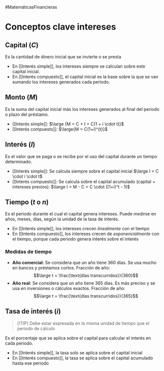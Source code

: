 #MatemáticasFinancieras
# Conceptos clave intereses

## Capital ($C$)

Es la cantidad de dinero inicial que se invierte o se presta
- En [[Interés simple]], los intereses siempre se calculan sobre este capital inicial.
- En [[Interés compuesto]], el capital inicial es la base sobre la que se van sumando los intereses generados cada periodo.

## Monto ($M$)

Es la suma del capital inicial más los intereses generados al final del periodo o plazo del préstamo.
- [[Interés simple]]: $\large {M = C + I = C(1 + i \cdot t)}$
- [[Interés compuesto]]: $\large{M = C(1+i)^{t}}$

## Interés ($I$)

Es el valor que se paga o se recibe por el uso del capital durante un tiempo determinado.
- [[Interés simple]]: Se calcula siempre sobre el capital inicial $\large I = C \cdot i \cdot t$
- [[Interés compuesto]]: Se calcula sobre el capital acumulado (capital + intereses previos): $\large I = M - C = C \cdot ((1+i)^t - 1)$

## Tiempo ($t$ o $n$)

Es el periodo durante el cual el capital genera intereses.
Puede medirse en años, meses, días, según la unidad de la tasa de interés.
- En [[Interés simple]], los intereses crecen *linealmente* con el tiempo
- En [[Interés compuesto]], los intereses crecen de *exponencialmente* con el tiempo, porque cada periodo genera interés sobre el interés
### Medidas de tiempo

- **Año comercial:** Se considera que un año tiene 360 días. Se usa mucho en bancos y préstamos cortos.
  Fracción de año: $$\large t = \frac{\text{días transcurridos}}{360}$$
- **Año real:** Se considera que un año tiene 365 días. Es más preciso y se usa en inversiones o cálculos exactos.
  Fracción de año: $$\large t = \frac{\text{días transcurridos}}{365}$$
## Tasa de interés ($i$)

> [!TIP] Debe estar expresada en la misma unidad de tiempo que el periodo de cálculo

Es el porcentaje que se aplica sobre el capital para calcular el interés en cada periodo. 
- En [[Interés simple]], la tasa solo se aplica sobre el capital inicial
- En [[Interés compuesto]], la tasa se aplica sobre el capital acumulado hasta ese periodo


